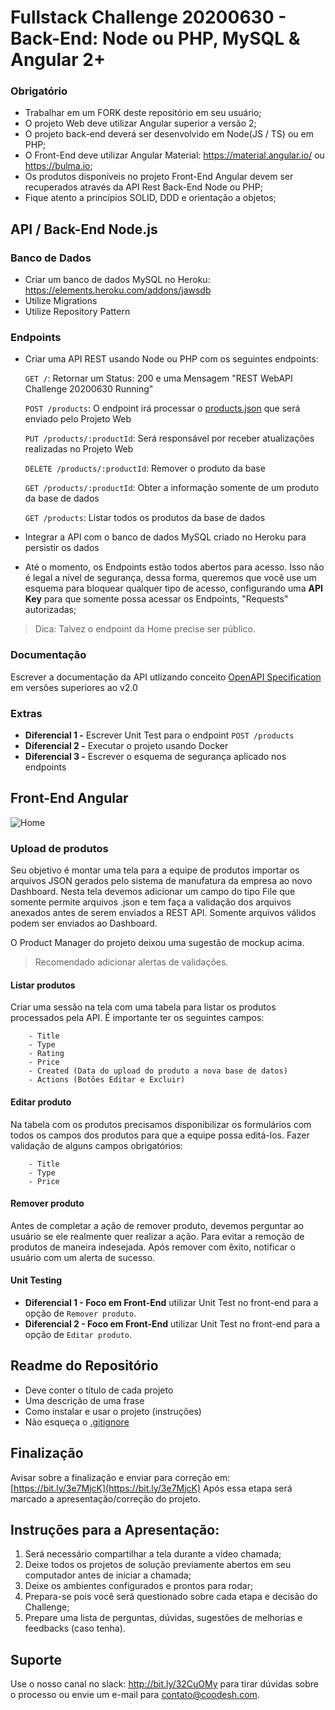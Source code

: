 # Fullstack Challenge 20200630 - Back-End: Node ou PHP, MySQL & Angular 2+
 
 
### Obrigatório
 
- Trabalhar em um FORK deste repositório em seu usuário;
- O projeto Web deve utilizar Angular superior a versão 2;
- O projeto back-end deverá ser desenvolvido em Node(JS / TS) ou em PHP;
- O Front-End deve utilizar Angular Material: https://material.angular.io/ ou https://bulma.io;
- Os produtos disponíveis no projeto Front-End Angular devem ser recuperados através da API Rest Back-End Node ou PHP;
- Fique atento a princípios SOLID, DDD e orientação a objetos;
 
## API / Back-End Node.js
 
 ### Banco de Dados
  
 - Criar um banco de dados MySQL no Heroku: https://elements.heroku.com/addons/jawsdb
 - Utilize Migrations
 - Utilize Repository Pattern
 
 ### Endpoints
 
- Criar uma API REST usando Node ou PHP com os seguintes endpoints:
      
     `GET /`: Retornar um Status: 200 e uma Mensagem "REST WebAPI Challenge 20200630 Running"
     
     `POST /products`: O endpoint irá processar o [products.json](products.json) que será enviado pelo Projeto Web
     
     `PUT /products/:productId`: Será responsável por receber atualizações realizadas no Projeto Web
     
     `DELETE /products/:productId`: Remover o produto da base
     
     `GET /products/:productId`: Obter a informação somente de um produto da base de dados
     
     `GET /products`: Listar todos os produtos da base de dados
 
 - Integrar a API com o banco de dados MySQL criado no Heroku para persistir os dados
 - Até o momento, os Endpoints estão todos abertos para acesso. Isso não é legal a nível de segurança, dessa forma, queremos que você use um esquema para bloquear qualquer tipo de acesso, configurando
 uma **API Key** para que somente possa acessar os Endpoints, "Requests" autorizadas;
 
 > Dica: Talvez o endpoint da Home precise ser público.

 
### Documentação

Escrever a documentação da API utlizando conceito [OpenAPI Specification](https://github.com/OAI/OpenAPI-Specification) em versões superiores ao v2.0
 
### Extras

- **Diferencial 1 -** Escrever Unit Test para o endpoint `POST /products`
- **Diferencial 2 -** Executar o projeto usando Docker
- **Diferencial 3 -** Escrever o esquema de segurança aplicado nos endpoints 
 
## Front-End Angular
 
![Home](assets/images/home.png)

### Upload de produtos
 
Seu objetivo é montar uma tela para a equipe de produtos importar os arquivos JSON gerados pelo sistema de manufatura da empresa ao novo Dashboard. 
Nesta tela devemos adicionar um campo do tipo File que somente permite arquivos .json e tem faça a validação dos arquivos anexados antes de serem enviados a REST API. 
Somente arquivos válidos podem ser enviados ao Dashboard. 

O Product Manager do projeto deixou uma sugestão de mockup acima.

> Recomendado adicionar alertas de validações. 

 
#### Listar produtos
 
Criar uma sessão na tela com uma tabela para listar os produtos processados pela API. É importante ter os seguintes campos:
 
        - Title
        - Type
        - Rating
        - Price
        - Created (Data do upload do produto a nova base de datos)
        - Actions (Botões Editar e Excluir)
 
#### Editar produto
 
Na tabela com os produtos precisamos disponibilizar os formulários com todos os campos dos produtos para que a equipe possa editá-los. 
Fazer validação de alguns campos obrigatórios:

        - Title
        - Type
        - Price
 
#### Remover produto
 
Antes de completar a ação de remover produto, devemos perguntar ao usuário se ele realmente 
quer realizar a ação. Para evitar a remoção de produtos de maneira indesejada. 
Após remover com êxito, notificar o usuário com um alerta de sucesso. 

#### Unit Testing
 
- **Diferencial 1 - Foco em Front-End** utilizar Unit Test no front-end para a opção de `Remover produto`. 
- **Diferencial 2 - Foco em Front-End** utilizar Unit Test no front-end para a opção de `Editar produto`. 
 
## Readme do Repositório
 
- Deve conter o título de cada projeto
- Uma descrição de uma frase
- Como instalar e usar o projeto (instruções)
- Não esqueça o [.gitignore](https://www.toptal.com/developers/gitignore)
 
## Finalização 

Avisar sobre a finalização e enviar para correção em: [https://bit.ly/3e7MjcK](https://bit.ly/3e7MjcK) 
Após essa etapa será marcado a apresentação/correção do projeto.

## Instruções para a Apresentação: 

1. Será necessário compartilhar a tela durante a vídeo chamada;
2. Deixe todos os projetos de solução previamente abertos em seu computador antes de iniciar a chamada;
3. Deixe os ambientes configurados e prontos para rodar; 
4. Prepara-se pois você será questionado sobre cada etapa e decisão do Challenge;
5. Prepare uma lista de perguntas, dúvidas, sugestões de melhorias e feedbacks (caso tenha).


## Suporte

Use o nosso canal no slack: http://bit.ly/32CuOMy para tirar dúvidas sobre o processo ou envie um e-mail para contato@coodesh.com. 
